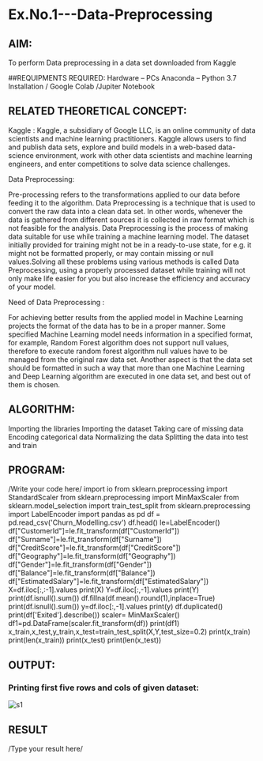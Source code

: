 # Ex.No.1---Data-Preprocessing
## AIM:

To perform Data preprocessing in a data set downloaded from Kaggle

##REQUIPMENTS REQUIRED:
Hardware – PCs
Anaconda – Python 3.7 Installation / Google Colab /Jupiter Notebook

## RELATED THEORETICAL CONCEPT:

Kaggle :
Kaggle, a subsidiary of Google LLC, is an online community of data scientists and machine learning practitioners. Kaggle allows users to find and publish data sets, explore and build models in a web-based data-science environment, work with other data scientists and machine learning engineers, and enter competitions to solve data science challenges.

Data Preprocessing:

Pre-processing refers to the transformations applied to our data before feeding it to the algorithm. Data Preprocessing is a technique that is used to convert the raw data into a clean data set. In other words, whenever the data is gathered from different sources it is collected in raw format which is not feasible for the analysis.
Data Preprocessing is the process of making data suitable for use while training a machine learning model. The dataset initially provided for training might not be in a ready-to-use state, for e.g. it might not be formatted properly, or may contain missing or null values.Solving all these problems using various methods is called Data Preprocessing, using a properly processed dataset while training will not only make life easier for you but also increase the efficiency and accuracy of your model.

Need of Data Preprocessing :

For achieving better results from the applied model in Machine Learning projects the format of the data has to be in a proper manner. Some specified Machine Learning model needs information in a specified format, for example, Random Forest algorithm does not support null values, therefore to execute random forest algorithm null values have to be managed from the original raw data set.
Another aspect is that the data set should be formatted in such a way that more than one Machine Learning and Deep Learning algorithm are executed in one data set, and best out of them is chosen.


## ALGORITHM:
Importing the libraries
Importing the dataset
Taking care of missing data
Encoding categorical data
Normalizing the data
Splitting the data into test and train

## PROGRAM:
/Write your code here/
import io
from sklearn.preprocessing import StandardScaler
from sklearn.preprocessing import MinMaxScaler
from sklearn.model_selection import train_test_split
from sklearn.preprocessing import LabelEncoder
import pandas as pd
df = pd.read_csv('Churn_Modelling.csv')
df.head()
le=LabelEncoder()
df["CustomerId"]=le.fit_transform(df["CustomerId"])
df["Surname"]=le.fit_transform(df["Surname"])
df["CreditScore"]=le.fit_transform(df["CreditScore"])
df["Geography"]=le.fit_transform(df["Geography"])
df["Gender"]=le.fit_transform(df["Gender"])
df["Balance"]=le.fit_transform(df["Balance"])
df["EstimatedSalary"]=le.fit_transform(df["EstimatedSalary"])
X=df.iloc[:,:-1].values
print(X)
Y=df.iloc[:,-1].values
print(Y)
print(df.isnull().sum())
df.fillna(df.mean().round(1),inplace=True)
print(df.isnull().sum())
y=df.iloc[:,-1].values
print(y)
df.duplicated()
print(df['Exited'].describe())
scaler= MinMaxScaler()
df1=pd.DataFrame(scaler.fit_transform(df))
print(df1)
x_train,x_test,y_train,x_test=train_test_split(X,Y,test_size=0.2)
print(x_train)
print(len(x_train))
print(x_test)
print(len(x_test))

## OUTPUT:
### Printing first five rows and cols of given dataset:
![s1](https://user-images.githubusercontent.com/94184990/229406418-0c0e05a3-e9ef-43fb-9883-501af4d58b8d.png)


## RESULT
/Type your result here/
